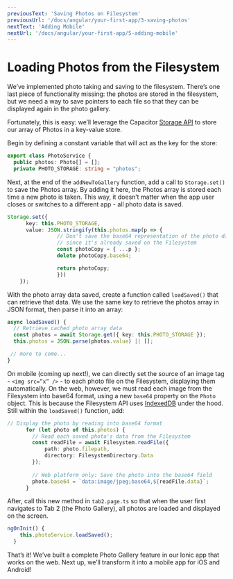 ```yaml
---
previousText: 'Saving Photos on Filesystem'
previousUrl: '/docs/angular/your-first-app/3-saving-photos'
nextText: 'Adding Mobile'
nextUrl: '/docs/angular/your-first-app/5-adding-mobile'
---
```


# Loading Photos from the Filesystem

We’ve implemented photo taking and saving to the filesystem. There’s one last piece of functionality missing: the photos are stored in the filesystem, but we need a way to save pointers to each file so that they can be displayed again in the photo gallery.

Fortunately, this is easy: we’ll leverage the Capacitor [Storage API](https://capacitor.ionicframework.com/docs/apis/storage) to store our array of Photos in a key-value store. 

Begin by defining a constant variable that will act as the key for the store:

```typescript
export class PhotoService {
  public photos: Photo[] = [];
  private PHOTO_STORAGE: string = "photos";
```

Next, at the end of the `addNewToGallery` function, add a call to `Storage.set()` to save the Photos array. By adding it here, the Photos array is stored each time a new photo is taken. This way, it doesn’t matter when the app user closes or switches to a different app - all photo data is saved.

```typescript
Storage.set({
      key: this.PHOTO_STORAGE,
      value: JSON.stringify(this.photos.map(p => {
                // Don't save the base64 representation of the photo data, 
                // since it's already saved on the Filesystem
                const photoCopy = { ...p };
                delete photoCopy.base64;

                return photoCopy;
                }))
    });
```

With the photo array data saved, create a function called `loadSaved()` that can retrieve that data. We use the same key to retrieve the photos array in JSON format, then parse it into an array:

```typescript
async loadSaved() {
  // Retrieve cached photo array data
  const photos = await Storage.get({ key: this.PHOTO_STORAGE });
  this.photos = JSON.parse(photos.value) || [];

 // more to come...
}
```

On mobile (coming up next!), we can directly set the source of an image tag - `<img src=”x” />` - to each photo file on the Filesystem, displaying them automatically. On the web, however, we must read each image from the Filesystem into base64 format, using a new `base64` property on the `Photo` object. This is because the Filesystem API uses [IndexedDB](https://developer.mozilla.org/en-US/docs/Web/API/IndexedDB_API) under the hood. Still within the `loadSaved()` function, add:

```typescript
// Display the photo by reading into base64 format
      for (let photo of this.photos) {
        // Read each saved photo's data from the Filesystem
        const readFile = await Filesystem.readFile({
            path: photo.filepath,
            directory: FilesystemDirectory.Data
        });
      
        // Web platform only: Save the photo into the base64 field
        photo.base64 = `data:image/jpeg;base64,${readFile.data}`;
      }
```

After, call this new method in `tab2.page.ts` so that when the user first navigates to Tab 2 (the Photo Gallery), all photos are loaded and displayed on the screen.

```typescript
ngOnInit() {
    this.photoService.loadSaved();
  }
```

That’s it! We’ve built a complete Photo Gallery feature in our Ionic app that works on the web. Next up, we’ll transform it into a mobile app for iOS and Android!